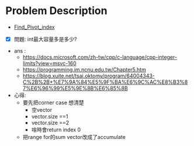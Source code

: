 # Problem Description
- [Find_Pivot_index](https://leetcode.com/explore/learn/card/array-and-string/201/introduction-to-array/1144/)

- [x] 問題: int最大容量多是多少?
- ans : 
    - https://docs.microsoft.com/zh-tw/cpp/c-language/cpp-integer-limits?view=msvc-160
    - https://programming.im.ncnu.edu.tw/Chapter5.htm
    - https://blog.xuite.net/tsai.oktomy/program/64004343-C%2B%2B+%E7%9A%84%E5%9F%BA%E6%9C%AC%E8%B3%87%E6%96%99%E5%9E%8B%E6%85%8B
- 心得:
    - 要先把corner case 想清楚
        - 空vector
        - vector.size ==1
        - vector.size ==2
        - 啥時會return index 0
    - 把range for的sum vector改成了accumulate